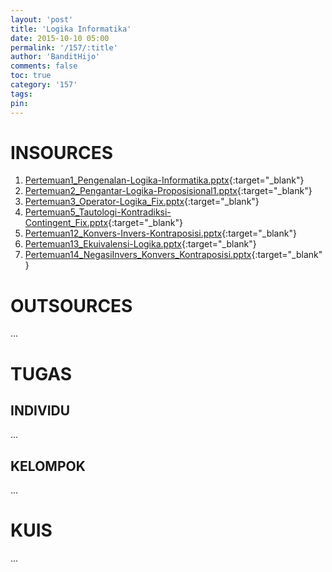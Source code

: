 ```yaml
---
layout: 'post'
title: 'Logika Informatika'
date: 2015-10-10 05:00
permalink: '/157/:title'
author: 'BanditHijo'
comments: false
toc: true
category: '157'
tags:
pin:
---
```


# INSOURCES

1. [Pertemuan1_Pengenalan-Logika-Informatika.pptx](https://drive.google.com/open?id=0B7n0PHx-VCy-c3Q1RDBxbFNqV28){:target="_blank"}
2. [Pertemuan2_Pengantar-Logika-Proposisional1.pptx](https://drive.google.com/open?id=0B7n0PHx-VCy-Y1k0MEFXTTZhZU0){:target="_blank"}
3. [Pertemuan3_Operator-Logika_Fix.pptx](https://drive.google.com/open?id=0B7n0PHx-VCy-ZEVtQUh6R3JTM1k){:target="_blank"}
4. [Pertemuan5_Tautologi-Kontradiksi-Contingent_Fix.pptx](https://drive.google.com/open?id=0B7n0PHx-VCy-b2Zva3AwYVVtNHc){:target="_blank"}
5. [Pertemuan12_Konvers-Invers-Kontraposisi.pptx](https://drive.google.com/open?id=0B7n0PHx-VCy-cW9GM05DWXllcUU){:target="_blank"}
6. [Pertemuan13_Ekuivalensi-Logika.pptx](https://drive.google.com/open?id=0B7n0PHx-VCy-NTJNS0NCR2Rsc0k){:target="_blank"}
7. [Pertemuan14_NegasiInvers_Konvers_Kontraposisi.pptx](https://drive.google.com/open?id=0B7n0PHx-VCy-RHZlU0xxT0Izamc){:target="_blank"}

# OUTSOURCES
...

# TUGAS

## INDIVIDU
...

## KELOMPOK
...

# KUIS
...
